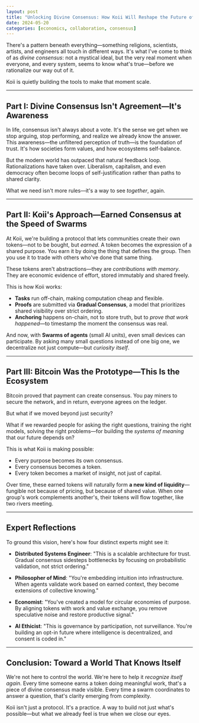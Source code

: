 ```yaml
---
layout: post
title: "Unlocking Divine Consensus: How Koii Will Reshape the Future of Cooperation"
date: 2024-05-20
categories: [economics, collaboration, consensus]
---
```


<!--more-->

There's a pattern beneath everything—something religions, scientists, artists, and engineers all touch in different ways. It's what I've come to think of as *divine consensus*: not a mystical ideal, but the very real moment when everyone, and every system, seems to know what's true—before we rationalize our way out of it.

Koii is quietly building the tools to make that moment scale.

---

## **Part I: Divine Consensus Isn't Agreement—It's Awareness**

In life, consensus isn't always about a vote. It's the sense we get when we stop arguing, stop performing, and realize we already know the answer. This awareness—the unfiltered perception of truth—is the foundation of trust. It's how societies form values, and how ecosystems self-balance.

But the modern world has outpaced that natural feedback loop. Rationalizations have taken over. Liberalism, capitalism, and even democracy often become loops of self-justification rather than paths to shared clarity.

What we need isn't more rules—it's a way to see *together*, again.

---

## **Part II: Koii's Approach—Earned Consensus at the Speed of Swarms**

At Koii, we're building a protocol that lets communities create their own tokens—not to be bought, but *earned*. A token becomes the expression of a shared purpose. You earn it by doing the thing that defines the group. Then you use it to trade with others who've done that same thing.

These tokens aren't abstractions—they are *contributions with memory*. They are economic evidence of effort, stored immutably and shared freely.

This is how Koii works:

* **Tasks** run off-chain, making computation cheap and flexible.
* **Proofs** are submitted via **Gradual Consensus**, a model that prioritizes shared visibility over strict ordering.
* **Anchoring** happens on-chain, not to store truth, but to *prove that work happened*—to timestamp the moment the consensus was real.

And now, with **Swarms of agents** (small AI units), even small devices can participate. By asking many small questions instead of one big one, we decentralize not just compute—but *curiosity itself*.

---

## **Part III: Bitcoin Was the Prototype—This Is the Ecosystem**

Bitcoin proved that payment can create consensus. You pay miners to secure the network, and in return, everyone agrees on the ledger.

But what if we moved beyond just security?

What if we rewarded people for asking the right questions, training the right models, solving the right problems—for building the *systems of meaning* that our future depends on?

This is what Koii is making possible:

* Every purpose becomes its own consensus.
* Every consensus becomes a token.
* Every token becomes a market of insight, not just of capital.

Over time, these earned tokens will naturally form **a new kind of liquidity**—fungible not because of pricing, but because of shared value. When one group's work complements another's, their tokens will flow together, like two rivers meeting.

---

## **Expert Reflections**

To ground this vision, here's how four distinct experts might see it:

* **Distributed Systems Engineer**: "This is a scalable architecture for trust. Gradual consensus sidesteps bottlenecks by focusing on probabilistic validation, not strict ordering."

* **Philosopher of Mind**: "You're embedding intuition into infrastructure. When agents validate work based on earned context, they become extensions of collective knowing."

* **Economist**: "You've created a model for circular economies of purpose. By aligning tokens with work and value exchange, you remove speculative noise and restore productive signal."

* **AI Ethicist**: "This is governance by participation, not surveillance. You're building an opt-in future where intelligence is decentralized, and consent is coded in."

---

## **Conclusion: Toward a World That Knows Itself**

We're not here to control the world. We're here to help it *recognize itself again*. Every time someone earns a token doing meaningful work, that's a piece of divine consensus made visible. Every time a swarm coordinates to answer a question, that's clarity emerging from complexity.

Koii isn't just a protocol. It's a practice. A way to build not just what's possible—but what we already feel is true when we close our eyes. 